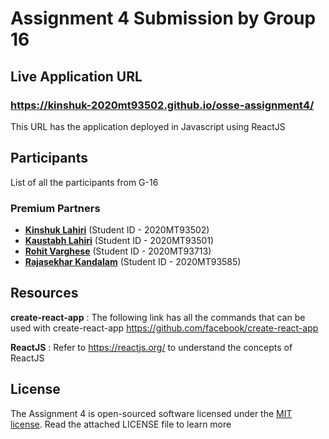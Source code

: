 # Assignment 4 Submission by Group 16

## Live Application URL

### https://kinshuk-2020mt93502.github.io/osse-assignment4/
This URL has the application deployed in Javascript using ReactJS


## Participants

List of all the participants from G-16

### Premium Partners

- **[Kinshuk Lahiri](https://github.com/Kinshuk-2020mt93502/osse-assignment4)** (Student ID - 2020MT93502)
- **[Kaustabh Lahiri](https://github.com/Kaustabh-2020mt93501/osse-assignment4)** (Student ID - 2020MT93501)
- **[Rohit Varghese](https://github.com/rohitvarghesebits/osse-assignment4)** (Student ID - 2020MT93713)
- **[Rajasekhar Kandalam](https://github.com/rkandalam/osse-assignment4)** (Student ID - 2020MT93585)

## Resources

**create-react-app** : The following link has all the commands that can be used with create-react-app
https://github.com/facebook/create-react-app

**ReactJS** : Refer to https://reactjs.org/ to understand the concepts of ReactJS

## License

The Assignment 4 is open-sourced software licensed under the [MIT license](https://opensource.org/licenses/MIT). 
Read the attached LICENSE file to learn more
